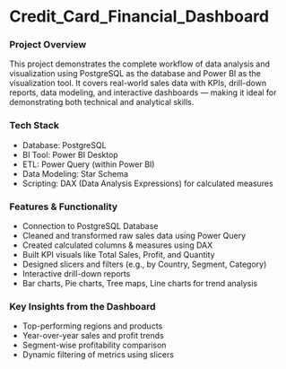 # Credit_Card_Financial_Dashboard
### Project Overview

This project demonstrates the complete workflow of data analysis and visualization using PostgreSQL as the database and Power BI as the visualization tool. It covers real-world sales data with KPIs, drill-down reports, data modeling, and interactive dashboards — making it ideal for demonstrating both technical and analytical skills.

### Tech Stack

- Database: PostgreSQL
- BI Tool: Power BI Desktop
- ETL: Power Query (within Power BI)
- Data Modeling: Star Schema
- Scripting: DAX (Data Analysis Expressions) for calculated measures

### Features & Functionality

- Connection to PostgreSQL Database
- Cleaned and transformed raw sales data using Power Query
- Created calculated columns & measures using DAX
- Built KPI visuals like Total Sales, Profit, and Quantity
- Designed slicers and filters (e.g., by Country, Segment, Category)
- Interactive drill-down reports
- Bar charts, Pie charts, Tree maps, Line charts for trend analysis

### Key Insights from the Dashboard

- Top-performing regions and products
- Year-over-year sales and profit trends
- Segment-wise profitability comparison
- Dynamic filtering of metrics using slicers
